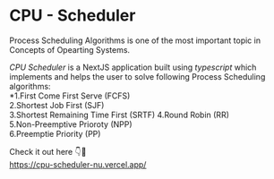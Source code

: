 # CPU - Scheduler  

Process Scheduling Algorithms is one of the most important topic in Concepts of Opearting Systems.  

_CPU Scheduler_ is a NextJS application built using *typescript* which implements and helps the user to solve following Process Scheduling algorithms:  
*1.First Come First Serve (FCFS)  
2.Shortest Job First (SJF)  
3.Shortest Remaining Time First (SRTF)
4.Round Robin (RR)  
5.Non-Preemptive Prioroty (NPP)  
6.Preemptie Priority (PP)  

Check it out here 👇🤩  
https://cpu-scheduler-nu.vercel.app/
